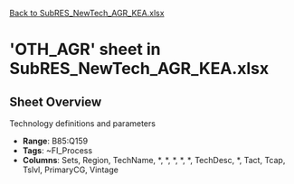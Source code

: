 [Back to SubRES_NewTech_AGR_KEA.xlsx](README.md)

# 'OTH_AGR' sheet in SubRES_NewTech_AGR_KEA.xlsx

## Sheet Overview

Technology definitions and parameters

- **Range**: B85:Q159
- **Tags**: ~FI_Process
- **Columns**: Sets, Region, TechName, *, *, *, *, *, TechDesc, *, Tact, Tcap, Tslvl, PrimaryCG, Vintage

